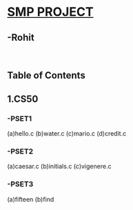 <h1><B><u>SMP PROJECT</u></B></h1>
<h2>-Rohit</h2><br>
<h2>Table of Contents</h2>
<h2>1.CS50</h2>
<h3> -PSET1</h3>
      (a)hello.c
      (b)water.c
      (c)mario.c
      (d)credit.c
<h3> -PSET2</h3>
      (a)caesar.c
      (b)initials.c
      (c)vigenere.c
<h3> -PSET3</h3>
      (a)fifteen
      (b)find
      
      
